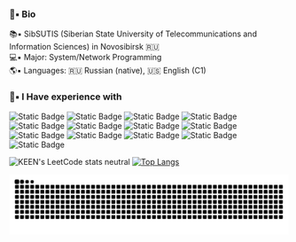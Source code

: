 ### 💾▪️ Bio
  📚▪️ SibSUTIS (Siberian State University of Telecommunications and Information Sciences) in Novosibirsk 🇷🇺\
  💻▪️ Major: System/Network Programming\
  🌎▪️ Languages: 🇷🇺 Russian (native), 🇺🇸 English (C1)
 <br>

### 📝▪️ I Have experience with
 ![Static Badge](https://img.shields.io/badge/Erlang-red?logo=Erlang&logoColor=white)
 ![Static Badge](https://img.shields.io/badge/Elixir-white?logo=Elixir&logoColor=purple)
 ![Static Badge](https://img.shields.io/badge/C-blue?logo=c&logoColor=white)
 ![Static Badge](https://img.shields.io/badge/C%2B%2B-blue?logo=cplusplus&logoColor=white)
 ![Static Badge](https://img.shields.io/badge/OpenMP-blue?logo=c&logoColor=white)
 ![Static Badge](https://img.shields.io/badge/SFML-white?logo=sfml)
 ![Static Badge](https://img.shields.io/badge/Makefile-blue?logo=make&logoColor=white)
 ![Static Badge](https://img.shields.io/badge/CMake-blue?logo=cmake&logoColor=white)
 ![Static Badge](https://img.shields.io/badge/Mikrotik-black?logo=mikrotik&logoColor=white)
 ![Static Badge](https://img.shields.io/badge/Docker-%237fcdff?logo=docker&logoColor=white)
 ![Static Badge](https://img.shields.io/badge/Git-orange?logo=git&logoColor=white)
 ![Static Badge](https://img.shields.io/badge/Linux-orange?logo=Linux&logoColor=black)
 ![Static Badge](https://img.shields.io/badge/Bash-black?logo=gnubash&logoColor=white)

 ![KEEN's LeetCode stats neutral](https://leetcode-badge-sage.vercel.app/badge/1KEEN1?theme=neutral) [![Top Langs](https://github-readme-stats.vercel.app/api/top-langs/?username=1KEEN1&layout=compact)](https://github.com/1KEEN1/github-readme-stats)
 <br>

<picture>
  <source media="(prefers-color-scheme: dark)" srcset="https://raw.githubusercontent.com/1KEEN1/1KEEN1/output/github-contribution-grid-snake-dark.svg">
  <source media="(prefers-color-scheme: light)" srcset="https://raw.githubusercontent.com/1KEEN1/1KEEN1/output/github-contribution-grid-snake.svg">
  <img alt="github contribution grid snake animation" src="https://raw.githubusercontent.com/1KEEN1/1KEEN1/output/github-contribution-grid-snake.svg">
</picture>
